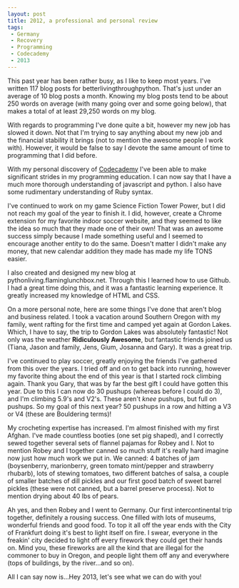 ```yaml
---
layout: post
title: 2012, a professional and personal review
tags:
 - Germany
 - Recovery
 - Programming
 - Codecademy
 - 2013
---
```


This past year has been rather busy, as I like to keep most years.  I've written 117 blog posts for betterlivingthroughpython.  That's just under an average of 10 blog posts a month.  Knowing my blog posts tend to be about 250 words on average (with many going over and some going below), that makes a total of at least 29,250 words on my blog.  

With regards to programming I've done quite a bit, however my new job has slowed it down.  Not that I'm trying to say anything about my new job and the financial stability it brings (not to mention the awesome people I work with).  However, it would be false to say I devote the same amount of time to programming that I did before.  

With my personal discovery of [Codecademy](http://www.codecademy.com/) I've been able to make significant strides in my programming education.  I can now say that I have a much more thorough understanding of javascript and python.  I also have some rudimentary understanding of Ruby syntax.  

I've continued to work on my game Science Fiction Tower Power, but I did not reach my goal of the year to finish it.  I did, however, create a Chrome extension for my favorite indoor soccer website, and they seemed to like the idea so much that they made one of their own!  That was an awesome success simply because I made something useful and I seemed to encourage another entity to do the same.  Doesn't matter I didn't make any money, that new calendar addition they made has made my life TONS easier.  

I also created and designed my new blog at pythonliving.flaminglunchbox.net.  Through this I learned how to use Github.  I had a great time doing this, and it was a fantastic learning experience.  It greatly increased my knowledge of HTML and CSS.

On a more personal note, here are some things I've done that aren't blog and business related.  I took a vacation around Southern Oregon with my family, went rafting for the first time and camped yet again at Gordon Lakes.  Which, I have to say, the trip to Gordon Lakes was absolutely fantastic!  Not only was the weather **Ridiculously Awesome**, but fantastic friends joined us (Tiana, Jason and family, Jens, Gium, Josanna and Gary).  It was a great trip.

I've continued to play soccer, greatly enjoying the friends I've gathered from this over the years.  I tried off and on to get back into running, however my favorite thing about the end of this year is that I started rock climbing again.  Thank you Gary, that was by far the best gift I could have gotten this year.  Due to this I can now do 30 pushups (whereas before I could do 3), and I'm climbing 5.9's and V2's.  These aren't *knee* pushups, but full on pushups.  So my goal of this next year?  50 pushups in a row and hitting a V3 or V4 (these are Bouldering terms)!      

My crocheting expertise has increased.  I'm almost finished with my first Afghan.  I've made countless booties (one set pig shaped), and I correctly sewed together several sets of flannel pajamas for Robey and I.  Not to mention Robey and I together canned so much stuff it's really hard imagine now just how much work we put in.  We canned: 4 batches of jam (boysenberry, marionberry, green tomato mint/pepper and strawberry rhubarb), lots of stewing tomatoes, two different batches of salsa, a couple of smaller batches of dill pickles and our first good batch of sweet barrel pickles (these were not canned, but a barrel preserve process).  Not to mention drying about 40 lbs of pears.

Ah yes, and then Robey and I went to Germany.  Our first intercontinental trip together, definitely a rousing success.  One filled with lots of museums, wonderful friends and good food.  To top it all off the year ends with the City of Frankfurt doing it's best to light itself on fire.  I swear, everyone in the freakin' city decided to light off every firework they could get their hands on.  Mind you, these fireworks are all the kind that are illegal for the commoner to buy in Oregon, and people light them off any and everywhere (tops of buildings, by the river...and so on).  

All I can say now is...Hey 2013, let's see what we can do with you!  
